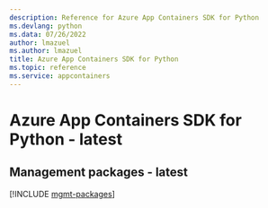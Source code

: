 ```yaml
---
description: Reference for Azure App Containers SDK for Python
ms.devlang: python
ms.data: 07/26/2022
author: lmazuel
ms.author: lmazuel
title: Azure App Containers SDK for Python
ms.topic: reference
ms.service: appcontainers
---
```

# Azure App Containers SDK for Python - latest

## Management packages - latest
[!INCLUDE [mgmt-packages](app-containers-mgmt-index.md)]